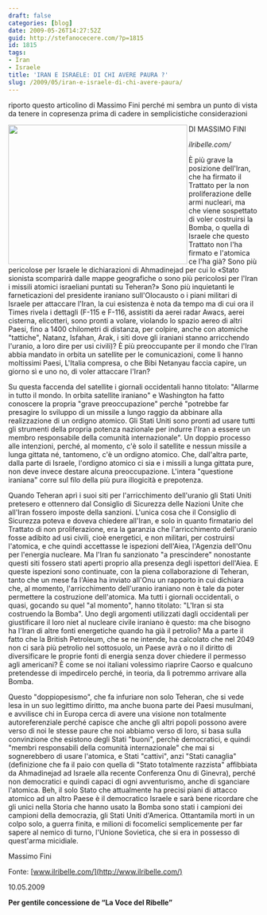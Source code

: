```yaml
---
draft: false
categories: [blog]
date: 2009-05-26T14:27:52Z
guid: http://stefanocecere.com/?p=1815
id: 1815
tags:
- Iran
- Israele
title: 'IRAN E ISRAELE: DI CHI AVERE PAURA ?'
slug: /2009/05/iran-e-israele-di-chi-avere-paura/
---
```


riporto questo articolino di Massimo Fini perché mi sembra un punto di vista da tenere in copresenza prima di cadere in semplicistiche considerazioni

<img src="http://www.comedonchisciotte.org/images/israel_iran.jpg" alt="" width="360" height="280" align="left" />DI MASSIMO FINI
  
_ilribelle.com/_

È più grave la posizione dell'Iran, che ha firmato il Trattato per la non proliferazione delle armi nucleari, ma che viene sospettato di voler costruirsi la Bomba, o quella di Israele che questo Trattato non l'ha firmato e l'atomica ce l'ha già? Sono più pericolose per Israele le dichiarazioni di Ahmadinejad per cui lo «Stato sionista scomparirà dalle mappe geografiche o sono più pericolosi per l'Iran i missili atomici israeliani puntati su Teheran?» Sono più inquietanti le farneticazioni del presidente iraniano sull'Olocausto o i piani militari di Israele per attaccare l'Iran, la cui esistenza è nota da tempo ma di cui ora il Times rivela i dettagli (F-115 e F-116, assistiti da aerei radar Awacs, aerei cisterna, elicotteri, sono pronti a volare, violando lo spazio aereo di altri Paesi, fino a 1400 chilometri di distanza, per colpire, anche con atomiche "tattiche", Natanz, Isfahan, Arak, i siti dove gli iraniani stanno arricchendo l'uranio, a loro dire per usi civili)? È più preoccupante per il mondo che l'Iran abbia mandato in orbita un satellite per le comunicazioni, come li hanno moltissimi Paesi, L'Italia compresa, o che Bibi Netanyau faccia capire, un giorno sì e uno no, di voler attaccare l'Iran?

Su questa faccenda del satellite i giornali occidentali hanno titolato: "Allarme in tutto il mondo. In orbita satellite iraniano" e Washington ha fatto conoscere la propria "grave preoccupazione" perché "potrebbe far presagire lo sviluppo di un missile a lungo raggio da abbinare alla realizzazione di un ordigno atomico. Gli Stati Uniti sono pronti ad usare tutti gli strumenti della propria potenza nazionale per indurre l'Iran a essere un membro responsabile della comunità internazionale". Un doppio processo alle intenzioni, perché, al momento, c'è solo il satellite e nessun missile a lunga gittata né, tantomeno, c'è un ordigno atomico. Che, dall'altra parte, dalla parte di Israele, l'ordigno atomico ci sia e i missili a lunga gittata pure, non deve invece destare alcuna preoccupazione. L'intera "questione iraniana" corre sul filo della più pura illogicità e prepotenza.

Quando Teheran aprì i suoi siti per l'arricchimento dell'uranio gli Stati Uniti pretesero e ottennero dal Consiglio di Sicurezza delle Nazioni Unite che all'Iran fossero imposte della sanzioni. L'unica cosa che il Consiglio di Sicurezza poteva e doveva chiedere all'Iran, e solo in quanto firmatario del Trattato di non proliferazione, era la garanzia che l'arricchimento dell'uranio fosse adibito ad usi civili, cioè energetici, e non militari, per costruirsi l'atomica, e che quindi accettasse le ispezioni dell'Aiea, l'Agenzia dell'Onu per l'energia nucleare. Ma l'Iran fu sanzionato "a prescindere" nonostante questi siti fossero stati aperti proprio alla presenza degli ispettori dell'Aiea. E queste ispezioni sono continuate, con la piena collaborazione di Teheran, tanto che un mese fa l'Aiea ha inviato all'Onu un rapporto in cui dichiara che, al momento, l'arricchimento dell'uranio iraniano non è tale da poter permettere la costruzione dell'atomica. Ma tutti i giornali occidentali, o quasi, gocando su quel "al momento", hanno titolato: "L'Iran si sta costruendo la Bomba". Uno degli argomenti utilizzati dagli occidentali per giustificare il loro niet al nucleare civile iraniano è questo: ma che bisogno ha l'Iran di altre fonti energetiche quando ha già il petrolio? Ma a parte il fatto che la British Petroleum, che se ne intende, ha calcolato che nel 2049 non ci sarà più petrolio nel sottosuolo, un Paese avrà o no il diritto di diversificare le proprie fonti di energia senza dover chiedere il permesso agli americani? È come se noi italiani volessimo riaprire Caorso e qualcuno pretendesse di impedircelo perché, in teoria, da lì potremmo arrivare alla Bomba.

Questo "doppiopesismo", che fa infuriare non solo Teheran, che si vede lesa in un suo legittimo diritto, ma anche buona parte dei Paesi musulmani, e avvilisce chi in Europa cerca di avere una visione non totalmente autoreferenziale perché capisce che anche gli altri popoli possono avere verso di noi le stesse paure che noi abbiamo verso di loro, si basa sulla convinzione che esistono degli Stati "buoni", perchè democratici, e quindi "membri responsabili della comunità internazionale" che mai si sognerebbero di usare l'atomica, e Stati "cattivi", anzi "Stati canaglia" (definizione che fa il paio con quella di "Stato totalmente razzista" affibbiata da Ahmadinejad ad Israele alla recente Conferenza Onu di Ginevra), perché non democratici e quindi capaci di ogni avventurismo, anche di sganciare l'atomica. Beh, il solo Stato che attualmente ha precisi piani di attacco atomico ad un altro Paese è il democratico Israele e sarà bene ricordare che gli unici nella Storia che hanno usato la Bomba sono stati i campioni dei campioni della democrazia, gli Stati Uniti d'America. Ottantamila morti in un colpo solo, a guerra finita, e milioni di focomelici semplicemente per far sapere al nemico di turno, l'Unione Sovietica, che si era in possesso di quest'arma micidiale.

Massimo Fini
  
Fonte: [www.ilribelle.com/](http://www.ilribelle.com/)
  
10.05.2009

**Per gentile concessione de “La Voce del Ribelle”**